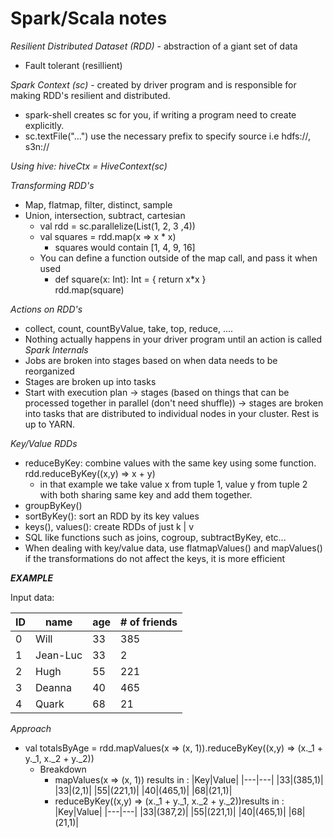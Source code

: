 # Spark/Scala notes

_Resilient Distributed Dataset (RDD)_ - abstraction of a giant set of data
- Fault tolerant (resillient)

_Spark Context (sc)_ - created by driver program and is responsible for making RDD's resilient and distributed.
- spark-shell creates sc for you, if writing a program need to create explicitly.
- sc.textFile("...") use the necessary prefix to specify source i.e hdfs://, s3n://

_Using hive: hiveCtx = HiveContext(sc)_

_Transforming RDD's_
- Map, flatmap, filter, distinct, sample
- Union, intersection, subtract, cartesian
  - val rdd = sc.parallelize(List(1, 2, 3 ,4))
  - val squares  = rdd.map(x => x * x)
    - squares would contain [1, 4, 9, 16]
  - You can define a function outside of the map call, and pass it when used
    - def square(x: Int): Int = { return x*x } <br/> rdd.map(square)

_Actions on RDD's_
- collect, count, countByValue, take, top, reduce, ....
- Nothing actually happens in your driver program until an action is called
_Spark Internals_
- Jobs are broken into stages based on when data needs to be reorganized
- Stages are broken up into tasks
- Start with execution plan &rarr; stages (based on things that can be processed together in parallel (don't need shuffle)) &rarr; stages are broken into tasks that are distributed to individual nodes in your cluster. Rest is up to YARN.

_Key/Value RDDs_
- reduceByKey: combine values with the same key using some function. rdd.reduceByKey((x,y) => x + y)
  - in that example we take value x from tuple 1, value y from tuple 2 with both sharing same key and add them together.
- groupByKey()
- sortByKey(): sort an RDD by its key values
- keys(), values(): create RDDs of just k | v
- SQL like functions such as joins, cogroup, subtractByKey, etc...
- When dealing with key/value data, use flatmapValues() and mapValues() if the transformations do not affect the keys, it is more efficient

___EXAMPLE___

Input data:

|ID|name|age|# of friends|
|---|---|---|---|
|0|Will|33|385|
|1|Jean-Luc|33|2|
|2|Hugh|55|221|
|3|Deanna|40|465|
|4|Quark|68|21|

_Approach_

- val totalsByAge = rdd.mapValues(x => (x, 1)).reduceByKey((x,y) => (x._1 + y._1, x._2 + y._2))
  - Breakdown
    - mapValues(x => (x, 1)) results in :
    |Key|Value|
    |---|---|
    |33|(385,1)|
    |33|(2,1)|
    |55|(221,1)|
    |40|(465,1)|
    |68|(21,1)|
    - reduceByKey((x,y) => (x._1 + y._1, x._2 + y._2))results in :
    |Key|Value|
    |---|---|
    |33|(387,2)|
    |55|(221,1)|
    |40|(465,1)|
    |68|(21,1)|
